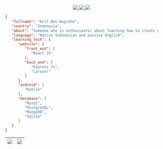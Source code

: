<p align="center">
   <a href="https://instagram.com/ardwino_">
    <img src="https://img.shields.io/badge/ardwino_-0078D4?style=for-the-badge&logo=Instagram&logoColor=00AEFF&labelColor=black&color=black">
  </a>
  <a href="https://www.linkedin.com/in/arif-dwi-nugroho/">
    <img src="https://img.shields.io/badge/-arif%20dwi%20nugroho-blue?style=for-the-badge&logo=Linkedin&logoColor=00AEFF&labelColor=black&color=black">
  </a>
  <a href="mailto:ardwiinoo@proton.me">
    <img src="https://img.shields.io/badge/ardwiinoo@proton.me-0078D4?style=for-the-badge&logo=Microsoft-Outlook&logoColor=00AEFF&labelColor=black&color=black">
  </a>
</p>

```json
{
   "fullname": "Arif Dwi Nugroho",
   "country": "Indonesia",
   "about": "Someone who is enthusiastic about learning how to create good and efficient applications",
   "language": "Native Indonesian and passive English",
   "learning_tech": {
      "website": {
         "front_end": [
            "React JS"
         ],
         "back_end": [
            "Express Js",
            "Laravel"
         ]
      },
      "android": [
         "Kotlin"
      ],
      "database": [
         "Mysql",
         "PostgreSQL",
         "MongoDB",
         "Sqlite"
      ]
   }
}
```
|<img align="center" src="https://streak-stats.demolab.com?user=ardwiinoo&theme=radical"/>|<img align="center" src="https://github-readme-stats.vercel.app/api?username=ardwiinoo&show_icons=true&count_private=true&theme=radical" />|
|---|---|
